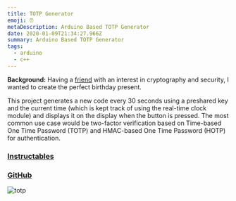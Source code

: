 ```yaml
---
title: TOTP Generator
emoji: ⏰
metaDescription: Arduino Based TOTP Generator
date: 2020-01-09T21:34:27.966Z
summary: Arduino Based TOTP Generator
tags:
  - arduino
  - c++
---
```

**Background:** Having a [friend](https://yaseen.xyz/) with an interest in cryptography and security, I wanted to create the perfect birthday present.

This project generates a new code every 30 seconds using a preshared key and the current time (which is kept track of using the real-time clock module) and displays it on the display when the button is pressed. The most common use case would be two-factor verification based on Time-based One Time Password (TOTP) and HMAC-based One Time Password (HOTP) for authentication.

### [Instructables](https://www.instructables.com/Arduino-TOTP-Generator/)

### [GitHub](https://gist.github.com/shiv213/569f01a54988cb0207966be9a65cc5ab)

![totp](https://content.instructables.com/ORIG/FUZ/XVLC/K55W99NW/FUZXVLCK55W99NW.jpg "totp")